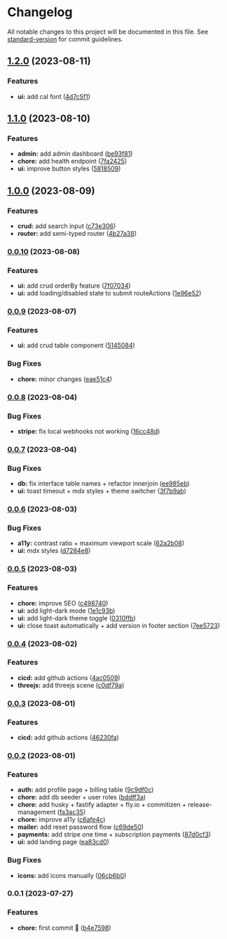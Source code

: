 # Changelog

All notable changes to this project will be documented in this file. See [standard-version](https://github.com/conventional-changelog/standard-version) for commit guidelines.

## [1.2.0](https://github.com/JorgeCoke/super-qwik-template/compare/v1.1.0...v1.2.0) (2023-08-11)


### Features

* **ui:** add cal font ([4d7c5f1](https://github.com/JorgeCoke/super-qwik-template/commit/4d7c5f1675950c22a69720454837bb5b9178e6b2))

## [1.1.0](https://github.com/JorgeCoke/super-qwik-template/compare/v1.0.0...v1.1.0) (2023-08-10)


### Features

* **admin:** add admin dashboard ([be93f81](https://github.com/JorgeCoke/super-qwik-template/commit/be93f816103b9bbf181042a2679d41821f09db3d))
* **chore:** add health endpoint ([7fa2425](https://github.com/JorgeCoke/super-qwik-template/commit/7fa2425f0c9b643bc39bfaa150b99c19dd89dd55))
* **ui:** improve button styles ([5818509](https://github.com/JorgeCoke/super-qwik-template/commit/5818509eeb28c6897e0f0d09579535274cb2ce1f))

## [1.0.0](https://github.com/JorgeCoke/super-qwik-template/compare/v0.0.10...v1.0.0) (2023-08-09)

### Features

- **crud:** add search input ([c73e306](https://github.com/JorgeCoke/super-qwik-template/commit/c73e3068645ddc736fd6fcdbdcf5c3ec72bcefa6))
- **router:** add semi-typed router ([4b27a38](https://github.com/JorgeCoke/super-qwik-template/commit/4b27a38e214207fb33143e355c3f2e1452db518e))

### [0.0.10](https://github.com/JorgeCoke/super-qwik-template/compare/v0.0.9...v0.0.10) (2023-08-08)

### Features

- **ui:** add crud orderBy feature ([7f07034](https://github.com/JorgeCoke/super-qwik-template/commit/7f07034afbb6e9e888e35f63b10efa11f88b1d86))
- **ui:** add loading/disabled state to submit routeActions ([1e96e52](https://github.com/JorgeCoke/super-qwik-template/commit/1e96e52d1d2ca872338ec0a84c6d85c66008394d))

### [0.0.9](https://github.com/JorgeCoke/super-qwik-template/compare/v0.0.8...v0.0.9) (2023-08-07)

### Features

- **ui:** add crud table component ([5145084](https://github.com/JorgeCoke/super-qwik-template/commit/51450848d436f86ed2702c3ff0fc449cbb0dec95))

### Bug Fixes

- **chore:** minor changes ([eae51c4](https://github.com/JorgeCoke/super-qwik-template/commit/eae51c4760df9ee74d8f373fe3fc6f4ce7f79e33))

### [0.0.8](https://github.com/JorgeCoke/super-qwik-template/compare/v0.0.7...v0.0.8) (2023-08-04)

### Bug Fixes

- **stripe:** fix local webhooks not working ([16cc48d](https://github.com/JorgeCoke/super-qwik-template/commit/16cc48da9720bc4a03f33bc6879040f212604bad))

### [0.0.7](https://github.com/JorgeCoke/super-qwik-template/compare/v0.0.6...v0.0.7) (2023-08-04)

### Bug Fixes

- **db:** fix interface table names + refactor innerjoin ([ee985eb](https://github.com/JorgeCoke/super-qwik-template/commit/ee985ebc48ebc8d4e0b569287dafc281f867750e))
- **ui:** toast timeout + mdx styles + theme switcher ([3f7b9ab](https://github.com/JorgeCoke/super-qwik-template/commit/3f7b9ab82243a710ce836342b673430ce367e172))

### [0.0.6](https://github.com/JorgeCoke/super-qwik-template/compare/v0.0.5...v0.0.6) (2023-08-03)

### Bug Fixes

- **a11y:** contrast ratio + maximum viewport scale ([62a2b08](https://github.com/JorgeCoke/super-qwik-template/commit/62a2b08666f5cbaad52aa60f9cab5bcba0399dd5))
- **ui:** mdx styles ([d7284e8](https://github.com/JorgeCoke/super-qwik-template/commit/d7284e829598c0d6177bf68cb1383e9d2b3358db))

### [0.0.5](https://github.com/JorgeCoke/super-qwik-template/compare/v0.0.4...v0.0.5) (2023-08-03)

### Features

- **chore:** improve SEO ([c498740](https://github.com/JorgeCoke/super-qwik-template/commit/c498740de19e89bd5d37e8a1a5c54615dd518a25))
- **ui:** add light-dark mode ([1e1c93b](https://github.com/JorgeCoke/super-qwik-template/commit/1e1c93b10716d87323da42524987ac8fa0b7ad58))
- **ui:** add light-dark theme toggle ([0310ffb](https://github.com/JorgeCoke/super-qwik-template/commit/0310ffb50dd482fa2fa3555bc800440359928fa7))
- **ui:** close toast automatically + add version in footer section ([7ee5723](https://github.com/JorgeCoke/super-qwik-template/commit/7ee572389877cca3590e5fc0151ec4b46a119cd3))

### [0.0.4](https://github.com/JorgeCoke/super-qwik-template/compare/v0.0.2...v0.0.4) (2023-08-02)

### Features

- **cicd:** add github actions ([4ac0509](https://github.com/JorgeCoke/super-qwik-template/commit/4ac0509c8c3778d2846f66a8d0ae0a8253ed4577))
- **threejs:** add threejs scene ([c0df79a](https://github.com/JorgeCoke/super-qwik-template/commit/c0df79ab4e23b26e95b65ce2fd39fd859b825fa6))

### [0.0.3](https://github.com/JorgeCoke/super-qwik-template/compare/v0.0.2...v0.0.3) (2023-08-01)

### Features

- **cicd:** add github actions ([46230fa](https://github.com/JorgeCoke/super-qwik-template/commit/46230fa7073e944a35f3e17f56c338c8c48a2c63))

### [0.0.2](https://github.com/JorgeCoke/super-qwik-template/compare/v0.0.1...v0.0.2) (2023-08-01)

### Features

- **auth:** add profile page + billing table ([9c9df0c](https://github.com/JorgeCoke/super-qwik-template/commit/9c9df0ce6b91b7c6c3c3e52c73404f4d7da2d9d6))
- **chore:** add db seeder + user roles ([bddff3a](https://github.com/JorgeCoke/super-qwik-template/commit/bddff3aec32cd046b5bd2f2253eb026f211f4413))
- **chore:** add husky + fastify adapter + fly.io + commitizen + release-management ([fa3ac35](https://github.com/JorgeCoke/super-qwik-template/commit/fa3ac359504fedd6d56d50b53d2be143244d2f84))
- **chore:** improve a11y ([c6afe4c](https://github.com/JorgeCoke/super-qwik-template/commit/c6afe4c06ebeda6a7de010fc54b9ec61cbe4ae9d))
- **mailer:** add reset password flow ([c69de50](https://github.com/JorgeCoke/super-qwik-template/commit/c69de505721de6be93aa3f387c3738e87e0a9cee))
- **payments:** add stripe one time + subscription payments ([87d0cf3](https://github.com/JorgeCoke/super-qwik-template/commit/87d0cf3268a83970794af44f61cf7464edba2a2e))
- **ui:** add landing page ([ea83cd0](https://github.com/JorgeCoke/super-qwik-template/commit/ea83cd05aba19e04f9f4c6975b32f98d2946069e))

### Bug Fixes

- **icons:** add icons manually ([06cb6b0](https://github.com/JorgeCoke/super-qwik-template/commit/06cb6b07dc93e9794a64cfe59b9e73e89a5f7b0c))

### 0.0.1 (2023-07-27)

### Features

- **chore:** first commit 🎉 ([b4e7598](https://github.com/JorgeCoke/qwikly-stack/commit/b4e75982e2c7b3ba20cfbca07c3fc0ed36030719))
